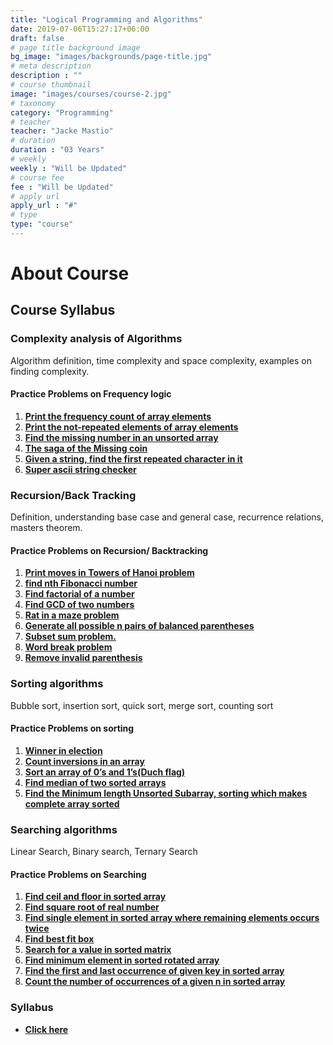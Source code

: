 ```yaml
---
title: "Logical Programming and Algorithms"
date: 2019-07-06T15:27:17+06:00
draft: false
# page title background image
bg_image: "images/backgrounds/page-title.jpg"
# meta description
description : ""
# course thumbnail
image: "images/courses/course-2.jpg"
# taxonomy
category: "Programming"
# teacher
teacher: "Jacke Mastio"
# duration
duration : "03 Years"
# weekly
weekly : "Will be Updated"
# course fee
fee : "Will be Updated"
# apply url
apply_url : "#"
# type
type: "course"
---
```



# About Course


## Course Syllabus

### Complexity analysis of Algorithms
Algorithm definition, time complexity and space 
complexity, examples on finding complexity.

#### Practice Problems on Frequency logic
1. **[Print the frequency count of array elements](https://practice.geeksforgeeks.org/problems/frequency-of-array-elements-1587115620/1)**
1. **[Print the not-repeated elements of array elements](https://leetcode.com/problems/remove-duplicates-from-sorted-array/)**
1. **[Find the missing number in an unsorted array](https://leetcode.com/problems/missing-number/)**
1. **[The saga of the Missing coin]()**
1. **[Given a string, find the first repeated character in it](https://practice.geeksforgeeks.org/problems/find-first-repeated-character4108/1)**
1. **[Super ascii string checker]()**

### Recursion/Back Tracking
Definition, understanding base case and general case, recurrence relations, masters theorem.

#### Practice Problems on Recursion/ Backtracking
1. **[Print moves in Towers of Hanoi  problem](https://www.hackerrank.com/contests/launchpad-1-winter-challenge/challenges/shift-plates)**
1. **[find nth Fibonacci number](https://www.hackerrank.com/challenges/ctci-fibonacci-numbers/problem)**
1. **[Find factorial of a number](https://www.hackerrank.com/contests/c-programming-test/challenges/finding-factorial-of-n-number/problem)**
1. **[Find GCD of two numbers](https://www.hackerrank.com/contests/nptel-programming-contest/challenges/gcd-of-2-numbers)**
1. **[Rat in a maze problem](https://www.hackerrank.com/contests/noi-ph-practice-page/challenges/path-in-a-maze)**
1. **[Generate all possible n pairs of balanced parentheses](https://leetcode.com/problems/generate-parentheses/)**
1. **[Subset sum problem.](https://practice.geeksforgeeks.org/problems/subset-sum-problem-1611555638/1)**
1. **[Word break problem](https://leetcode.com/problems/word-break/)**
1. **[Remove invalid parenthesis](https://leetcode.com/problems/remove-invalid-parentheses/)**

### Sorting algorithms
Bubble sort, insertion sort, quick sort, merge sort, counting sort

#### Practice Problems on sorting
1. **[Winner in election](https://practice.geeksforgeeks.org/problems/winner-of-an-election-where-votes-are-represented-as-candidate-names-1587115621/1)**
1. **[Count inversions in an array](https://practice.geeksforgeeks.org/problems/inversion-of-array-1587115620/1)**
1. **[Sort an array of 0’s and 1’s(Duch flag)](https://practice.geeksforgeeks.org/problems/segregate-0s-and-1s5106/1)**
1. **[Find median of two sorted arrays](https://leetcode.com/problems/median-of-two-sorted-arrays/)**
1. **[Find the Minimum length Unsorted Subarray, sorting which makes complete array sorted](https://leetcode.com/problems/shortest-unsorted-continuous-subarray/description/)**

### Searching algorithms
Linear Search, Binary search, Ternary Search

#### Practice Problems on Searching
1. **[Find ceil and floor in sorted array](https://practice.geeksforgeeks.org/problems/floor-in-a-sorted-array-1587115620/1)**
1. **[Find square root of real number](https://leetcode.com/problems/sqrtx/)**
1. **[Find single element in sorted array where remaining elements occurs twice](https://leetcode.com/problems/single-element-in-a-sorted-array/)**
1. **[Find best fit box](https://leetcode.com/problems/minimum-space-wasted-from-packaging/)**
1. **[Search for a value in sorted matrix](https://leetcode.com/problems/search-a-2d-matrix/)**
1. **[Find minimum element in sorted rotated array](https://leetcode.com/problems/find-minimum-in-rotated-sorted-array/)**
1. **[Find the first and last occurrence of given key in sorted array](https://leetcode.com/problems/find-first-and-last-position-of-element-in-sorted-array/)**
1. **[Count the number of occurrences of a given n in sorted array](https://practice.geeksforgeeks.org/problems/number-of-occurrence2259/1)**





### Syllabus

- **[Click here](https://drive.google.com/file/d/1BIdzZdYtY-NHKxNshKLJj9rtk45puWWp/view?usp=sharing)**
